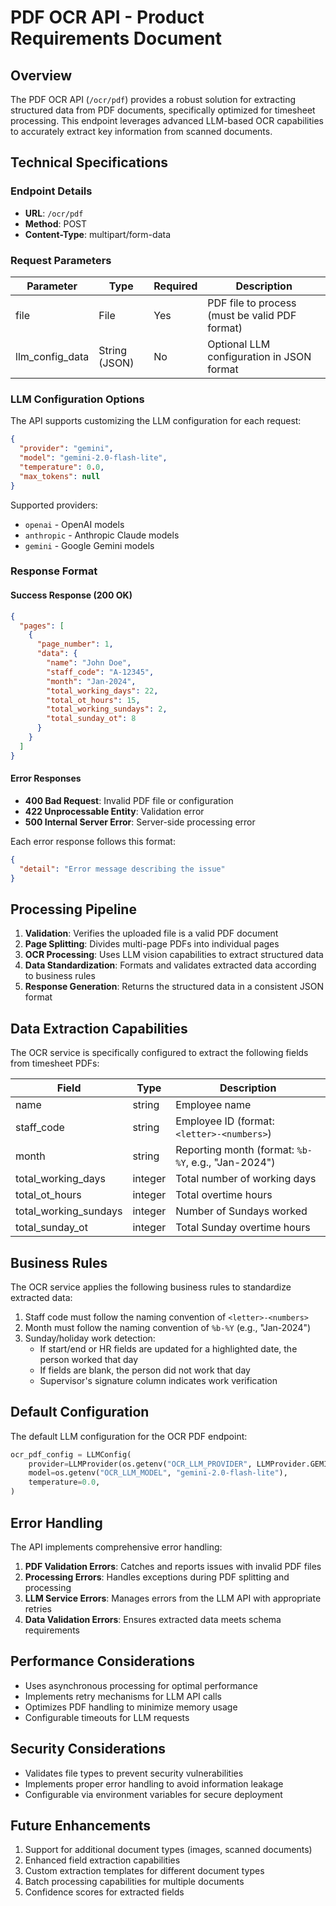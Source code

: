 # PDF OCR API - Product Requirements Document

## Overview

The PDF OCR API (`/ocr/pdf`) provides a robust solution for extracting structured data from PDF documents, specifically optimized for timesheet processing. This endpoint leverages advanced LLM-based OCR capabilities to accurately extract key information from scanned documents.

## Technical Specifications

### Endpoint Details

- **URL**: `/ocr/pdf`
- **Method**: POST
- **Content-Type**: multipart/form-data

### Request Parameters

| Parameter | Type | Required | Description |
|-----------|------|----------|-------------|
| file | File | Yes | PDF file to process (must be valid PDF format) |
| llm_config_data | String (JSON) | No | Optional LLM configuration in JSON format |

### LLM Configuration Options

The API supports customizing the LLM configuration for each request:

```json
{
  "provider": "gemini",
  "model": "gemini-2.0-flash-lite",
  "temperature": 0.0,
  "max_tokens": null
}
```

Supported providers:
- `openai` - OpenAI models
- `anthropic` - Anthropic Claude models
- `gemini` - Google Gemini models

### Response Format

#### Success Response (200 OK)

```json
{
  "pages": [
    {
      "page_number": 1,
      "data": {
        "name": "John Doe",
        "staff_code": "A-12345",
        "month": "Jan-2024",
        "total_working_days": 22,
        "total_ot_hours": 15,
        "total_working_sundays": 2,
        "total_sunday_ot": 8
      }
    }
  ]
}
```

#### Error Responses

- **400 Bad Request**: Invalid PDF file or configuration
- **422 Unprocessable Entity**: Validation error
- **500 Internal Server Error**: Server-side processing error

Each error response follows this format:
```json
{
  "detail": "Error message describing the issue"
}
```

## Processing Pipeline

1. **Validation**: Verifies the uploaded file is a valid PDF document
2. **Page Splitting**: Divides multi-page PDFs into individual pages
3. **OCR Processing**: Uses LLM vision capabilities to extract structured data
4. **Data Standardization**: Formats and validates extracted data according to business rules
5. **Response Generation**: Returns the structured data in a consistent JSON format

## Data Extraction Capabilities

The OCR service is specifically configured to extract the following fields from timesheet PDFs:

| Field | Type | Description |
|-------|------|-------------|
| name | string | Employee name |
| staff_code | string | Employee ID (format: `<letter>-<numbers>`) |
| month | string | Reporting month (format: `%b-%Y`, e.g., "Jan-2024") |
| total_working_days | integer | Total number of working days |
| total_ot_hours | integer | Total overtime hours |
| total_working_sundays | integer | Number of Sundays worked |
| total_sunday_ot | integer | Total Sunday overtime hours |

## Business Rules

The OCR service applies the following business rules to standardize extracted data:

1. Staff code must follow the naming convention of `<letter>-<numbers>`
2. Month must follow the naming convention of `%b-%Y` (e.g., "Jan-2024")
3. Sunday/holiday work detection:
   - If start/end or HR fields are updated for a highlighted date, the person worked that day
   - If fields are blank, the person did not work that day
   - Supervisor's signature column indicates work verification

## Default Configuration

The default LLM configuration for the OCR PDF endpoint:

```python
ocr_pdf_config = LLMConfig(
    provider=LLMProvider(os.getenv("OCR_LLM_PROVIDER", LLMProvider.GEMINI)),
    model=os.getenv("OCR_LLM_MODEL", "gemini-2.0-flash-lite"),
    temperature=0.0,
)
```

## Error Handling

The API implements comprehensive error handling:

1. **PDF Validation Errors**: Catches and reports issues with invalid PDF files
2. **Processing Errors**: Handles exceptions during PDF splitting and processing
3. **LLM Service Errors**: Manages errors from the LLM API with appropriate retries
4. **Data Validation Errors**: Ensures extracted data meets schema requirements

## Performance Considerations

- Uses asynchronous processing for optimal performance
- Implements retry mechanisms for LLM API calls
- Optimizes PDF handling to minimize memory usage
- Configurable timeouts for LLM requests

## Security Considerations

- Validates file types to prevent security vulnerabilities
- Implements proper error handling to avoid information leakage
- Configurable via environment variables for secure deployment

## Future Enhancements

1. Support for additional document types (images, scanned documents)
2. Enhanced field extraction capabilities
3. Custom extraction templates for different document types
4. Batch processing capabilities for multiple documents
5. Confidence scores for extracted fields 